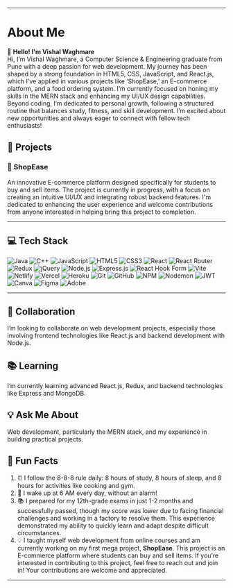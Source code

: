 
---

# About Me

👋 **Hello! I'm Vishal Waghmare**  
Hi, I’m Vishal Waghmare, a Computer Science & Engineering graduate from Pune with a deep passion for web development. My journey has been shaped by a strong foundation in HTML5, CSS, JavaScript, and React.js, which I’ve applied in various projects like ‘ShopEase,’ an E-commerce platform, and a food ordering system. I’m currently focused on honing my skills in the MERN stack and enhancing my UI/UX design capabilities. Beyond coding, I’m dedicated to personal growth, following a structured routine that balances study, fitness, and skill development. I’m excited about new opportunities and always eager to connect with fellow tech enthusiasts!

## 🚀 Projects

### 🛒 ShopEase
An innovative E-commerce platform designed specifically for students to buy and sell items. The project is currently in progress, with a focus on creating an intuitive UI/UX and integrating robust backend features. I'm dedicated to enhancing the user experience and welcome contributions from anyone interested in helping bring this project to completion.

---

## 💻 Tech Stack


![Java](https://img.shields.io/badge/Java-ED8B00?style=for-the-badge&logo=java&logoColor=white) 
![C++](https://img.shields.io/badge/C%2B%2B-00599C?style=for-the-badge&logo=c%2B%2B&logoColor=white) 
![JavaScript](https://img.shields.io/badge/JavaScript-F7DF1E?style=for-the-badge&logo=javascript&logoColor=black) 
![HTML5](https://img.shields.io/badge/HTML5-E34F26?style=for-the-badge&logo=html5&logoColor=white) 
![CSS3](https://img.shields.io/badge/CSS3-1572B6?style=for-the-badge&logo=css3&logoColor=white) 
![React](https://img.shields.io/badge/React-61DAFB?style=for-the-badge&logo=react&logoColor=black) 
![React Router](https://img.shields.io/badge/React%20Router-CA4245?style=for-the-badge&logo=reactrouter&logoColor=white) 
![Redux](https://img.shields.io/badge/Redux-764ABC?style=for-the-badge&logo=redux&logoColor=white) 
![jQuery](https://img.shields.io/badge/jQuery-0769AD?style=for-the-badge&logo=jquery&logoColor=white) 
![Node.js](https://img.shields.io/badge/Node.js-339933?style=for-the-badge&logo=nodedotjs&logoColor=white) 
![Express.js](https://img.shields.io/badge/Express.js-000000?style=for-the-badge&logo=express&logoColor=white) 
![React Hook Form](https://img.shields.io/badge/React%20Hook%20Form-EC5990?style=for-the-badge&logo=reacthookform&logoColor=white) 
![Vite](https://img.shields.io/badge/Vite-646CFF?style=for-the-badge&logo=vite&logoColor=white) 
![Netlify](https://img.shields.io/badge/Netlify-00C7B7?style=for-the-badge&logo=netlify&logoColor=white) 
![Vercel](https://img.shields.io/badge/Vercel-000000?style=for-the-badge&logo=vercel&logoColor=white) 
![Heroku](https://img.shields.io/badge/Heroku-430098?style=for-the-badge&logo=heroku&logoColor=white) 
![Git](https://img.shields.io/badge/Git-F05032?style=for-the-badge&logo=git&logoColor=white) 
![GitHub](https://img.shields.io/badge/GitHub-181717?style=for-the-badge&logo=github&logoColor=white) 
![NPM](https://img.shields.io/badge/NPM-CB3837?style=for-the-badge&logo=npm&logoColor=white) 
![Nodemon](https://img.shields.io/badge/Nodemon-76D04B?style=for-the-badge&logo=nodemon&logoColor=white) 
![JWT](https://img.shields.io/badge/JWT-000000?style=for-the-badge&logo=JSON%20web%20tokens&logoColor=white) 
![Canva](https://img.shields.io/badge/Canva-00C4CC?style=for-the-badge&logo=canva&logoColor=white) 
![Figma](https://img.shields.io/badge/Figma-F24E1E?style=for-the-badge&logo=figma&logoColor=white) 
![Adobe](https://img.shields.io/badge/Adobe-FF0000?style=for-the-badge&logo=adobe&logoColor=white) 


---


## 🤝 Collaboration

I’m looking to collaborate on web development projects, especially those involving frontend technologies like React.js and backend development with Node.js.

## 📚 Learning

I’m currently learning advanced React.js, Redux, and backend technologies like Express and MongoDB.

## 💡 Ask Me About

Web development, particularly the MERN stack, and my experience in building practical projects.

## 🎉 Fun Facts

1. ⏰ I follow the 8-8-8 rule daily: 8 hours of study, 8 hours of sleep, and 8 hours for activities like cooking and gym.  
2. 🌅 I wake up at 6 AM every day, without an alarm!  
3. 📚 I prepared for my 12th-grade exams in just 1-2 months and successfully passed, though my score was lower due to facing financial challenges and working in a factory to resolve them. This experience         demonstrated my ability to quickly learn and adapt despite difficult circumstances.
4. 💡 I taught myself web development from online courses and am currently working on my first mega project, **ShopEase**. This project is an E-commerce platform where students can buy and sell items. 
       If you’re interested in contributing to this project, feel free to reach out and join in! Your contributions are welcome and appreciated.
---

